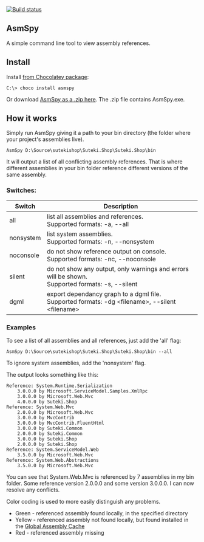 [![Build status](https://ci.appveyor.com/api/projects/status/eka9d0tkw1gh70i5/branch/master?svg=true)](https://ci.appveyor.com/project/rahulpnath/asmspy/branch/master)

AsmSpy
------

A simple command line tool to view assembly references.

## Install 

Install [from Chocolatey package](https://chocolatey.org/packages/asmspy):

    C:\> choco install asmspy

Or download [AsmSpy as a .zip here](http://static.mikehadlow.com/AsmSpy.zip). The .zip file contains AsmSpy.exe.

## How it works

Simply run AsmSpy giving it a path to your bin directory (the folder where your project's assemblies live).

    AsmSpy D:\Source\sutekishop\Suteki.Shop\Suteki.Shop\bin

It will output a list of all conflicting assembly references. That is where different assemblies in your bin folder reference different versions of the same assembly.

### Switches:
| Switch | Description |
| --- | --- |
| all | list all assemblies and references.<br> Supported formats:  -a, --all |
| nonsystem | list system assemblies. <br> Supported formats:  -n, --nonsystem |
| noconsole | do not show reference output on console.<br> Supported formats:  -nc, --noconsole |
| silent | do not show any output, only warnings and errors will be shown.<br> Supported formats:  -s, --silent |
| dgml | export dependancy graph to a dgml file.<br> Supported formats:  -dg \<filename\>, --silent \<filename\> |

### Examples
To see a list of all assemblies and all references, just add the 'all' flag:

    AsmSpy D:\Source\sutekishop\Suteki.Shop\Suteki.Shop\bin --all
    
To ignore system assemblies, add the 'nonsystem' flag.

The output looks something like this:


	Reference: System.Runtime.Serialization
		3.0.0.0 by Microsoft.ServiceModel.Samples.XmlRpc
		3.0.0.0 by Microsoft.Web.Mvc
		4.0.0.0 by Suteki.Shop
	Reference: System.Web.Mvc
		2.0.0.0 by Microsoft.Web.Mvc
		3.0.0.0 by MvcContrib
		3.0.0.0 by MvcContrib.FluentHtml
		3.0.0.0 by Suteki.Common
		2.0.0.0 by Suteki.Common
		3.0.0.0 by Suteki.Shop
		2.0.0.0 by Suteki.Shop
	Reference: System.ServiceModel.Web
		3.5.0.0 by Microsoft.Web.Mvc
	Reference: System.Web.Abstractions
		3.5.0.0 by Microsoft.Web.Mvc


You can see that System.Web.Mvc is referenced by 7 assemblies in my bin folder. Some reference 
version 2.0.0.0 and some version 3.0.0.0. I can now resolve any conflicts.

Color coding is used to more easily distinguish any problems.
* Green - referenced assembly found locally, in the specified directory
* Yellow - referenced assembly not found locally, but found installed in the [Global Assembly Cache](https://msdn.microsoft.com/en-us/library/yf1d93sz(v=vs.110).aspx)
* Red - referenced assembly missing